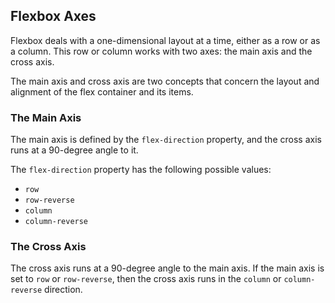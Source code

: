 ## Flexbox Axes

Flexbox deals with a one-dimensional layout at a time, either as a row or as a column. This row or column works with two axes: the main axis and the cross axis.

The main axis and cross axis are two concepts that concern the layout and alignment of the flex container and its items.

### The Main Axis

The main axis is defined by the `flex-direction` property, and the cross axis runs at a 90-degree angle to it.

The `flex-direction` property has the following possible values:

- `row`
- `row-reverse`
- `column`
- `column-reverse`

### The Cross Axis

The cross axis runs at a 90-degree angle to the main axis. If the main axis is set to `row` or `row-reverse`, then the cross axis runs in the `column` or `column-reverse` direction.
